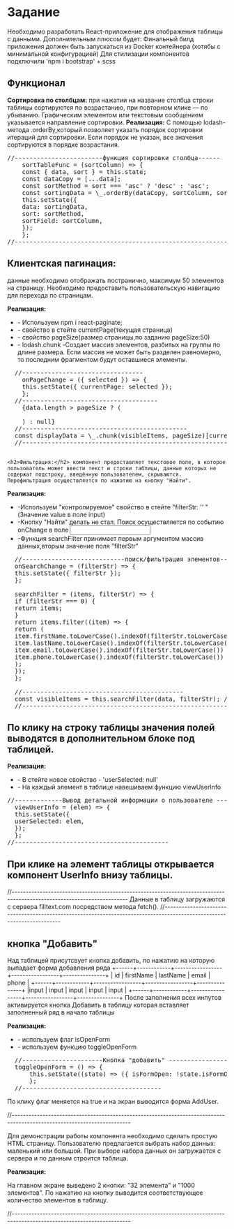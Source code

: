 <h1>Задание</h1>
<p>
  Необходимо разработать React-приложение для отображения таблицы с данными. Дополнительным плюсом будет: Финальный билд приложения должен быть запускаться из Docker контейнера (хотябы с минимальной конфигурацией)
  Для стилизации компонентов подключили 'npm i bootstrap' + scss
</p>

<h2>Функционал</h2>
<p>
<b>  Сортировка по столбцам:</b> при нажатии на название столбца строки таблицы сортируются по возрастанию, при повторном клике — по убыванию. Графическим элементом или текстовым сообщением указывается направление сортировки.
<b> Реализация:</b> С помощью lodash-метода .orderBy,который позволяет указать порядок сортировки итераций для сортировки. Если порядок не указан, все значения сортируются в порядке возрастания.
</p>
<pre>
//------------------------функция сортировки столбца------
    sortTableFunc = (sortColumn) => {
    const { data, sort } = this.state;
    const dataCopy = [...data];
    const sortMethod = sort === 'asc' ? 'desc' : 'asc';
    const sortingData = \_.orderBy(dataCopy, sortColumn, sortMethod);
    this.setState({
    data: sortingData,
    sort: sortMethod,
    sortField: sortColumn,
    });
    };
//----------------------------------------------------------------------------------------------------------------------
</pre>

<h2>Клиентская пагинация: </h2>данные необходимо отображать постранично, максимум 50 элементов на страницу.
Необходимо предоставить пользовательскую навигацию для перехода по страницам.

<b>Реализация:</b>

<ul>
  <li>- Используем npm i react-paginate;</li>
   <li> - свойство в стейте currentPage(текущая страница)</li>
   <li> - свойство pageSize(размер страницы,по заданию pageSize:50)</li>
   <li> - lodash.chunk -Создает массив элементов, разбитых на группы по длине размера. Если массив не может быть разделен равномерно, то последним фрагментом будут оставшиеся элементы.</li>
</ul>
<pre>
  //---------------------------------
    onPageChange = ({ selected }) => {
    this.setState({ currentPage: selected });
    };
  //-------------------------------------
    {data.length > pageSize ? (
    <ReactPaginate
    previousLabel={'previous'}
    nextLabel={'next'}
    breakLabel={'...'}
    breakClassName={'break-me'}
    pageCount={pageCount}
    marginPagesDisplayed={2}
    initialPage={1}
    pageRangeDisplayed={10}
    onPageChange={this.onPageChange}
    containerClassName={'pagination'}
    activeClassName={'active'}
    pageClassName="page-item"
    pageLinkClassName="page-link"
    previousClassName="page-item"
    nextClassName="page-item"
    previousLinkClassName="page-link"
    nextLinkClassName="page-link"
    forcePage={this.state.currentPage}
    />
    ) : null}
  //---------------------------------------------
  const displayData = \_.chunk(visibleItems, pageSize)[currentPage]; // видимые элементы таблицы с учетом текущей страницы
  //------------------------------------------------------------------------------------------------------------------------

</pre>

    <h2>Фильтрация:</h2> компонент предоставляет текстовое поле, в которое пользователь может ввести текст и строки таблицы, данные которых не содержат подстроку, введённую пользователем, скрываются. Перефильтрация осуществляется по нажатию на кнопку "Найти".

<b>Реализация:</b>

<ul>
    <li>-Используем "контролируемое" свойство в стейте "filterStr: '' "(Значение value в поле input)</li>
    <li>-Кнопку "Найти" делать не стал. Поиск осуществляется по событию onChange в поле <input></li>
    <li>-Функция searchFilter принимает первым аргументом массив данных,вторым значение поля "filterStr"</li>
</ul>

<pre>
  //----------------------------поиск/фильтрация элементов------------------
  onSearchChange = (filterStr) => {
  this.setState({ filterStr });
  };
  
  searchFilter = (items, filterStr) => {
  if (filterStr === 0) {
  return items;
  }
  return items.filter((item) => {
  return (
  item.firstName.toLowerCase().indexOf(filterStr.toLowerCase()) > -1 ||
  item.lastName.toLowerCase().indexOf(filterStr.toLowerCase()) > -1 ||
  item.email.toLowerCase().indexOf(filterStr.toLowerCase()) > -1 ||
  item.phone.toLowerCase().indexOf(filterStr.toLowerCase()) > -1
  );
  });
  };
  
  //--------------------------------------------
  const visibleItems = this.searchFilter(data, filterStr); //видимые элементы массива
  //------------------------------------------------------------------------------------------------------------------------
</pre>

<h2>По клику на строку таблицы значения полей выводятся в дополнительном блоке под таблицей.</h2>
<b>Реализация:</b>
<ul>
  <li>- В стейте новое свойство - 'userSelected: null'</li>
  <li> - На каждый элемент в таблице навешиваем функцию viewUserInfo</li>
</ul>
<pre>
//-------------Вывод детальной информации о пользователе ----------
  viewUserInfo = (elem) => {
  this.setState({
  userSelected: elem,
  });
  };
//------------------------------------------
</pre>

<h2>  
При клике на элемент таблицы открывается компонент UserInfo внизу таблицы.
</h2>
<p>
//-----------------------------------------------------------------------------------------------------------------------
Данные в таблицу загружаются с сервера filltext.com посредством метода fetch().
//-----------------------------------------------------------------------------------------------------------------------
<h2>кнопка "Добавить"</h2>Над таблицей присутсвует кнопка добавить, по нажатию на которую выпадает форма добавления ряда +------+------------+-----------------+-----------------+---------------+ | id | firstName | lastName | email | phone | +------+------------+-----------------+-----------------+---------------+ |input | input | input | input | input | +------+------------+-----------------+-----------------+---------------+
После заполнения всех инпутов активируется кнопка Добавить в таблицу которая вставляет заполненный ряд в начало таблицы
</p>  
<b>Реализация:</b>
<ul>
  <li>- используем флаг isOpenForm</li>
  <li>- используем функцию toggleOpenForm</li>
</ul>

<pre>
  //----------------------Кнопка "добавить" -------------------
  toggleOpenForm = () => {
      this.setState((state) => ({ isFormOpen: !state.isFormOpen }));
      };
  //--------------------------------------
</pre>

<p>  По клику флаг меняется на true и на экран выводится форма AddUser.</p>
  //------------------------------------------------------------------------------------------------------------------------
<p>
    Для демонстрации работы компонента необходимо сделать простую HTML страницу. Пользователю предлагается выбрать набор данных: маленький или большой. При выборе набора данных он загружается с сервера и по данным строится таблица.
</p>  
 <b> Реализация:</b>
<p>
    На главном экране выведено 2 кнопки: "32 элемента" и "1000 элементов".
    По нажатию на кнопку выводится соответствующее количество элементов в таблицу.
</p>
  //------------------------------------------------------------------------------------------------------------------------
